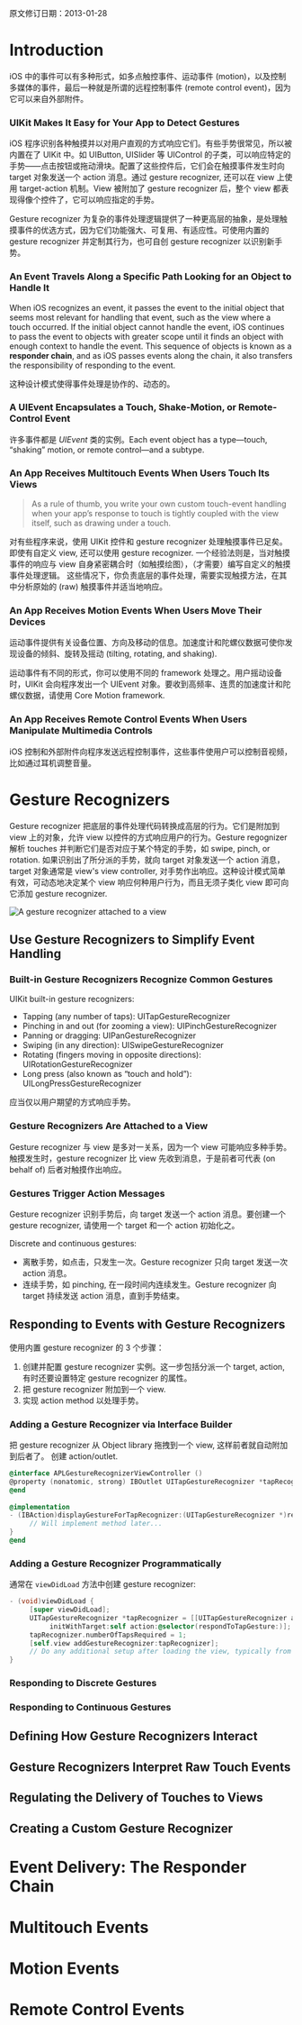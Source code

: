 <title>Event Handling Guide for iOS</title>

原文修订日期：2013-01-28

# Introduction #

iOS 中的事件可以有多种形式，如多点触控事件、运动事件 (motion)，以及控制多媒体的事件，最后一种就是所谓的远程控制事件 (remote control event)，因为它可以来自外部附件。

### UIKit Makes It Easy for Your App to Detect Gestures ###

iOS 程序识别各种触摸并以对用户直观的方式响应它们。有些手势很常见，所以被内置在了 UIKit 中。如 UIButton, UISlider 等 UIControl 的子类，可以响应特定的手势——点击按钮或拖动滑块。配置了这些控件后，它们会在触摸事件发生时向 target 对象发送一个 action 消息。通过 gesture recognizer, 还可以在 view 上使用 target-action 机制。View 被附加了 gesture recognizer 后，整个 view 都表现得像个控件了，它可以响应指定的手势。

Gesture recognizer 为复杂的事件处理逻辑提供了一种更高层的抽象，是处理触摸事件的优选方式，因为它们功能强大、可复用、有适应性。可使用内置的 gesture recognizer 并定制其行为，也可自创 gesture recognizer 以识别新手势。

### An Event Travels Along a Specific Path Looking for an Object to Handle It ###

When iOS recognizes an event, it passes the event to the initial object that seems most relevant for handling that event, such as the view where a touch occurred. If the initial object cannot handle the event, iOS continues to pass the event to objects with greater scope until it finds an object with enough context to handle the event. This sequence of objects is known as a **responder chain**, and as iOS passes events along the chain, it also transfers the responsibility of responding to the event. 

这种设计模式使得事件处理是协作的、动态的。

### A UIEvent Encapsulates a Touch, Shake-Motion, or Remote-Control Event ###

许多事件都是 *UIEvent* 类的实例。Each event object has a type—touch, “shaking” motion, or remote control—and a subtype.

### An App Receives Multitouch Events When Users Touch Its Views ###

> As a rule of thumb, you write your own custom touch-event handling when your app’s response to touch is tightly coupled with the view itself, such as drawing under a touch.

对有些程序来说，使用 UIKit 控件和 gesture recognizer 处理触摸事件已足矣。即使有自定义 view, 还可以使用 gesture recognizer. 一个经验法则是，当对触摸事件的响应与 view 自身紧密耦合时（如触摸绘图），（才需要）编写自定义的触摸事件处理逻辑。 这些情况下，你负责底层的事件处理，需要实现触摸方法，在其中分析原始的 (raw) 触摸事件并适当地响应。


### An App Receives Motion Events When Users Move Their Devices ###

运动事件提供有关设备位置、方向及移动的信息。加速度计和陀螺仪数据可使你发现设备的倾斜、旋转及摇动 (tilting, rotating, and shaking).

运动事件有不同的形式，你可以使用不同的 framework 处理之。用户摇动设备时，UIKit 会向程序发出一个 UIEvent 对象。要收到高频率、连贯的加速度计和陀螺仪数据，请使用 Core Motion framework.

### An App Receives Remote Control Events When Users Manipulate Multimedia Controls ###

iOS 控制和外部附件向程序发送远程控制事件，这些事件使用户可以控制音视频，比如通过耳机调整音量。

# Gesture Recognizers #

Gesture recognizer 把底层的事件处理代码转换成高层的行为。它们是附加到 view 上的对象，允许 view 以控件的方式响应用户的行为。Gesture regognizer 解析 touches 并判断它们是否对应于某个特定的手势，如 swipe, pinch, or rotation. 如果识别出了所分派的手势，就向 target 对象发送一个 action 消息，target 对象通常是 view's view controller, 对手势作出响应。这种设计模式简单有效，可动态地决定某个 view 响应何种用户行为，而且无须子类化 view 即可向它添加 gesture recognizer.

![A gesture recognizer attached to a view](images/gesture_recognizer_role.png)

## Use Gesture Recognizers to Simplify Event Handling ##

### Built-in Gesture Recognizers Recognize Common Gestures ###

UIKit built-in gesture recognizers:

- Tapping (any number of taps): UITapGestureRecognizer
- Pinching in and out (for zooming a view): UIPinchGestureRecognizer
- Panning or dragging: UIPanGestureRecognizer
- Swiping (in any direction): UISwipeGestureRecognizer
- Rotating (fingers moving in opposite directions): UIRotationGestureRecognizer
- Long press (also known as “touch and hold”): UILongPressGestureRecognizer

应当仅以用户期望的方式响应手势。

### Gesture Recognizers Are Attached to a View ###

Gesture recognizer 与 view 是多对一关系，因为一个 view 可能响应多种手势。触摸发生时，gesture recognizer 比 view 先收到消息，于是前者可代表 (on behalf of) 后者对触摸作出响应。

### Gestures Trigger Action Messages ###

Gesture recognizer 识别手势后，向 target 发送一个 action 消息。要创建一个 gesture recognizer, 请使用一个 target 和一个 action 初始化之。

Discrete and continuous gestures:

- 离散手势，如点击，只发生一次。Gesture recognizer 只向 target 发送一次 action 消息。
- 连续手势，如 pinching, 在一段时间内连续发生。Gesture recognizer 向 target 持续发送 action 消息，直到手势结束。

## Responding to Events with Gesture Recognizers ##

使用内置 gesture recognizer 的 3 个步骤：

1. 创建并配置 gesture recognizer 实例。这一步包括分派一个 target, action, 有时还要设置特定 gesture recognizer 的属性。
1. 把 gesture recognizer 附加到一个 view.
1. 实现 action method 以处理手势。

### Adding a Gesture Recognizer via Interface Builder ###

把 gesture recognizer 从 Object library 拖拽到一个 view, 这样前者就自动附加到后者了。
创建 action/outlet.

``` Objective-C
@interface APLGestureRecognizerViewController ()
@property (nonatomic, strong) IBOutlet UITapGestureRecognizer *tapRecognizer;
@end
 
@implementation
- (IBAction)displayGestureForTapRecognizer:(UITapGestureRecognizer *)recognizer
     // Will implement method later...
}
@end
```

### Adding a Gesture Recognizer Programmatically ###

通常在 `viewDidLoad` 方法中创建 gesture recognizer:

``` Objective-C
- (void)viewDidLoad {
     [super viewDidLoad];
     UITapGestureRecognizer *tapRecognizer = [[UITapGestureRecognizer alloc]
          initWithTarget:self action:@selector(respondToTapGesture:)];
     tapRecognizer.numberOfTapsRequired = 1;
     [self.view addGestureRecognizer:tapRecognizer];
     // Do any additional setup after loading the view, typically from a nib
}
```

### Responding to Discrete Gestures ###


### Responding to Continuous Gestures ###

## Defining How Gesture Recognizers Interact ##

## Gesture Recognizers Interpret Raw Touch Events ##

## Regulating the Delivery of Touches to Views ##

## Creating a Custom Gesture Recognizer ##


# Event Delivery: The Responder Chain #

# Multitouch Events #

# Motion Events #

# Remote Control Events #

